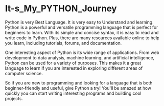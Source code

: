 # It-s_My_PYTHON_Journey
Python is very Best Language. It is very easy to Understand and learning. 
Python is a powerful and versatile programming language that is perfect for beginners to learn. With its simple and concise syntax, it is easy to read and write code in Python. Plus, there are many resources available online to help you learn, including tutorials, forums, and documentation.

One interesting aspect of Python is its wide range of applications. From web development to data analysis, machine learning, and artificial intelligence, Python can be used for a variety of purposes. This makes it a great language to learn if you are interested in exploring different areas of computer science.

So if you are new to programming and looking for a language that is both beginner-friendly and useful, give Python a try! You'll be amazed at how quickly you can start writing interesting programs and building cool projects.
